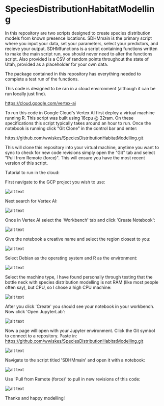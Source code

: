 # SpeciesDistributionHabitatModelling
 
In this repository are two scripts designed to create species distribution models from known presence locations. SDHMmain is the primary script where you input your data, set your parameters, select your predictors, and recieve your output. SDHMfunctions is a script containing functions written to make the main script run, you should never need to alter the functions script. Also provided is a CSV of random points throughout the state of Utah, provided as a placeholder for your own data.

The package contained in this repository has everything needed to complete a test run of the functions.

This code is designed to be ran in a cloud environment (although it can be run locally just fine).

https://cloud.google.com/vertex-ai

To run this code in Google Cloud's Vertex AI first deploy a virtual machine running R. This script was built using 16cpu @ 32ram. On these specifications this script typically takes around an hour to run.
Once the notebook is running click "Git Clone" in the control bar and enter: 

https://github.com/wwiskes/SpeciesDistributionHabitatModelling.git

This will clone this repository into your virtual machine, anytime you want to sync to check for new code revisions simply open the "Git" tab and select "Pull from Remote (force)". This will ensure you have the most recent version of this script.


Tutorial to run in the cloud:

First navigate to the GCP project you wish to use:

![alt text](https://wwiskes.github.io/datadump/SDHMtut/Capture.PNG)

Next search for Vertex AI:

![alt text](https://wwiskes.github.io/datadump/SDHMtut/Capture2.PNG)

Once in Vertex AI select the 'Workbench' tab and click 'Create Notebook':

![alt text](https://wwiskes.github.io/datadump/SDHMtut/Capture3.PNG)

Give the notebook a creative name and select the region closest to you:

![alt text](https://wwiskes.github.io/datadump/SDHMtut/Capture4.PNG)

Select Debian as the operating system and R as the environment:

![alt text](https://wwiskes.github.io/datadump/SDHMtut/Capture5.PNG)

Select the machine type, I have found personally through testing that the bottle neck with species distribution modelling is not RAM (like most people often say), but CPU, so I chose a high CPU machine:

![alt text](https://wwiskes.github.io/datadump/SDHMtut/Capture6.PNG)

After you click 'Create' you should see your notebook in your workbench. Now click 'Open JupyterLab':

![alt text](https://wwiskes.github.io/datadump/SDHMtut/Capture7.PNG)

Now a page will open with your Jupyter environment. Click the Git symbol to connect to a repository. Paste in: https://github.com/wwiskes/SpeciesDistributionHabitatModelling.git

![alt text](https://wwiskes.github.io/datadump/SDHMtut/Capture8.PNG)

Navigate to the script titled 'SDHMmain' and open it with a notebook:

![alt text](https://wwiskes.github.io/datadump/SDHMtut/Capture9.PNG)

Use 'Pull from Remote (force)' to pull in new revisions of this code:

![alt text](https://wwiskes.github.io/datadump/SDHMtut/Capture10.PNG)


Thanks and happy modelling!
